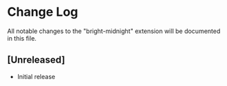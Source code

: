 # Change Log

All notable changes to the "bright-midnight" extension will be documented in this file.

## [Unreleased]

- Initial release

